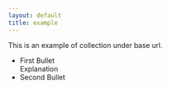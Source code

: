 ```yaml
---
layout: default
title: example
---
```


This is an example of collection under base url.

- First Bullet<br>Explanation
- Second Bullet
